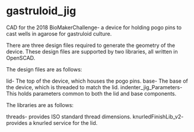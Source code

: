 # gastruloid_jig
CAD for the 2018 BioMakerChallenge- a device for holding pogo pins to cast wells in agarose for gastruloid culture.

There are three design files required to generate the geometry of the device. These design files are supported by two libraries, all written in OpenSCAD.

The design files are as follows:

lid- The top of the device, which houses the pogo pins.
base- The base of the device, which is threaded to match the lid.
indenter_jig_Parameters- This holds parameters common to both the lid and base components.

The libraries are as follows:

threads- provides ISO standard thread dimensions.
knurledFinishLib_v2- provides a knurled service for the lid.

